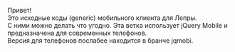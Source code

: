 Привет!  
Это исходные коды (generic) мобильного клиента для Лепры.  
С ними можно делать что угодно. Эта ветка использует jQuery Mobile и предназначена для современных телефонов.  
Версия для телефонов послабее находится в бранче jqmobi.  
